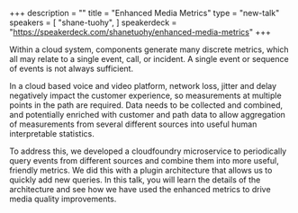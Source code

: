 +++
description = ""
title = "Enhanced Media Metrics"
type = "new-talk"
speakers = [
        "shane-tuohy",
]
speakerdeck = "https://speakerdeck.com/shanetuohy/enhanced-media-metrics"
+++
<p>Within a cloud system, components generate many discrete metrics, which all may relate to a single event, call, or incident. A single event or sequence of events is not always sufficient.</p>

<p>In a cloud based voice and video platform, network loss, jitter and delay negatively impact the customer experience, so measurements at multiple points in the path are required. Data needs to be collected and combined, and potentially enriched with customer and path data to allow aggregation of measurements from several different sources into useful human interpretable statistics.</p>

<p>To address this, we developed a cloudfoundry microservice to periodically query events from different sources and combine them into more useful, friendly metrics. We did this with a plugin architecture that allows us to quickly add new queries. In this talk, you will learn the details of the architecture and see how we have used the enhanced metrics to drive media quality improvements.</p>